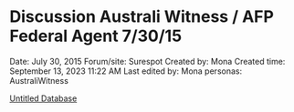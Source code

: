 # Discussion Australi Witness / AFP Federal Agent 7/30/15

Date: July 30, 2015
Forum/site: Surespot
Created by: Mona
Created time: September 13, 2023 11:22 AM
Last edited by: Mona
personas: AustraliWitness

[Untitled Database](Discussion%20Australi%20Witness%20AFP%20Federal%20Agent%207%2030%204288fe9c315649efbf4885ff5e736843/Untitled%20Database%20c8c4625b4aa949d191cccb855c44a1ae.csv)